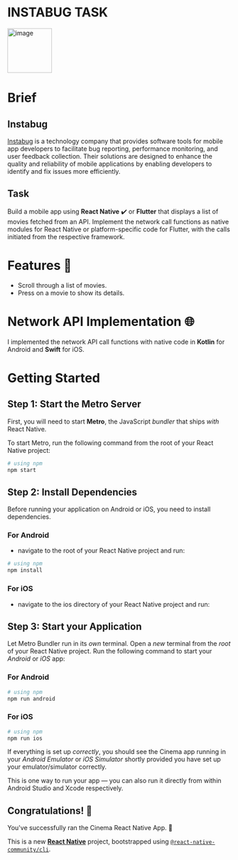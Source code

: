  <h1>INSTABUG TASK</h1><img src="https://github.com/yuze98/INSTABUG-TASK/assets/65419885/23d65a06-dece-4fd3-992f-4285d9786ac2" alt="image" width="100" height="auto">
 
# Brief

## Instabug 
[Instabug](https://www.instabug.com/) is a technology company that provides software tools for mobile app developers to facilitate bug reporting, performance monitoring, and user feedback collection. Their solutions are designed to enhance the quality and reliability of mobile applications by enabling developers to identify and fix issues more efficiently.

## Task
Build a mobile app using **React Native** ✔️ or **Flutter** that displays a list of movies fetched from an API. Implement the network call functions as native modules for React Native or platform-specific code for Flutter, with the calls initiated from the respective framework.

# Features 📱
- Scroll through a list of movies.
- Press on a movie to show its details.

# Network API Implementation 🌐
I implemented the network API call functions with native code in **Kotlin** for Android and **Swift** for iOS.

# Getting Started

## Step 1: Start the Metro Server
First, you will need to start **Metro**, the JavaScript _bundler_ that ships _with_ React Native.

To start Metro, run the following command from the root of your React Native project:

```bash
# using npm
npm start
```

## Step 2: Install Dependencies

Before running your application on Android or iOS, you need to install dependencies.

### For Android

- navigate to the root of your React Native project and run:

```bash
# using npm
npm install
```

### For iOS

- navigate to the ios directory of your React Native project and run:


## Step 3: Start your Application

Let Metro Bundler run in its _own_ terminal. Open a _new_ terminal from the _root_ of your React Native project. Run the following command to start your _Android_ or _iOS_ app:

### For Android

```bash
# using npm
npm run android

```

### For iOS

```bash
# using npm
npm run ios

```

If everything is set up _correctly_, you should see the Cinema app running in your _Android Emulator_ or _iOS Simulator_ shortly provided you have set up your emulator/simulator correctly.

This is one way to run your app — you can also run it directly from within Android Studio and Xcode respectively.

## Congratulations! :tada:

You've successfully ran the Cinema React Native App. :partying_face:



This is a new [**React Native**](https://reactnative.dev) project, bootstrapped using [`@react-native-community/cli`](https://github.com/react-native-community/cli).


